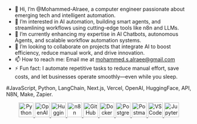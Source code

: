 - 👋 Hi, I’m @Mohammed-Alraee, a computer engineer passionate about emerging tech and intelligent automation.
- 👀 I’m interested in AI automation, building smart agents, and streamlining workflows using cutting-edge tools like n8n and LLMs.
- 🌱 I’m currently enhancing my expertise in AI Chatbots, autonomous Agents, and scalable workflow automation systems.
- 💞️ I’m looking to collaborate on projects that integrate AI to boost efficiency, reduce manual work, and drive innovation.
- 📫 How to reach me: Email me at mohammed.s.alraee@gmail.com
- ⚡ Fun fact: I automate repetitive tasks to reduce manual effort, save costs, and let businesses operate smoothly—even while you sleep.

#JavaScript, Python, LangChain, Next.js, Vercel, OpenAI, HuggingFace, API, N8N, Make, Zapier.  
<p align="center">
  <a href="https://python.org" title="Python">
    <img src="https://skillicons.dev/icons?i=python" width="40" alt="Python" />
  </a>
  <a href="https://openai.com" title="OpenAI">
    <img src="https://skillicons.dev/icons?i=openai" width="40" alt="OpenAI" />
  </a>
  <a href="https://huggingface.co" title="Hugging Face">
    <img src="https://huggingface.co/front/assets/huggingface_logo.svg" width="40" alt="Hugging Face" />
  </a>
  <a href="https://n8n.io" title="n8n">
    <img src="https://assets-global.website-files.com/5f988f1e9caac921aafc8fa1/5f9e1aa6f22a9b03a5802a96_n8n-logo-color.svg" width="40" alt="n8n" />
  </a>
  <a href="https://github.com" title="GitHub">
    <img src="https://skillicons.dev/icons?i=github" width="40" alt="GitHub" />
  </a>
  <a href="https://www.docker.com" title="Docker">
    <img src="https://skillicons.dev/icons?i=docker" width="40" alt="Docker" />
  </a>
  <a href="https://www.postgresql.org" title="PostgreSQL">
    <img src="https://skillicons.dev/icons?i=postgresql" width="40" alt="PostgreSQL" />
  </a>
  <a href="https://www.postman.com" title="Postman">
    <img src="https://skillicons.dev/icons?i=postman" width="40" alt="Postman" />
  </a>
  <a href="https://code.visualstudio.com" title="VS Code">
    <img src="https://skillicons.dev/icons?i=vscode" width="40" alt="VS Code" />
  </a>
  <a href="https://jupyter.org" title="Jupyter">
    <img src="https://skillicons.dev/icons?i=jupyter" width="40" alt="Jupyter" />
  </a>
</p>
